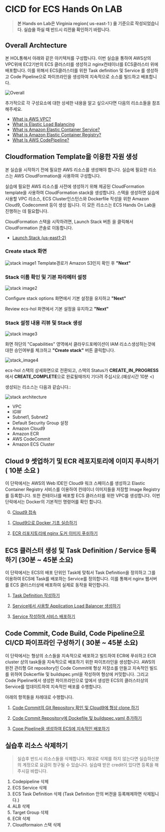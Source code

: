 # CICD for ECS Hands On LAB

> **본 Hands on Lab은 Virginia region( us-east-1 ) 을 기준으로 작성되었습니다. 실습을 하실 때 반드시 리전을 확인하기 바랍니다.**

## Overall Archtecture

본 HOL통해서 아래와 같은 아키텍처를 구성합니다. 이번 실습을 통하여 AWS상의 VPC위에 EC2기반의 ECS 클러스터를 생성하고 nginx컨테이너를 ECS클러스터 위에 배포합니다. 이를 위해서 ECS클러스터를 위한 Task definition 및 Service 를 생성하고 Code Pipeline으로 파이프라인을 생성하여 지속적으로 소스를 빌드하고 배포합니다.

![Overall](images/hol-ecs-2.png)

추가적으로 각 구성요소에 대한 상세한 내용을 알고 싶으시다면 다음의 리소소들을 참조해주세요.

- [What is AWS VPC?](https://docs.aws.amazon.com/vpc/latest/userguide/what-is-amazon-vpc.html)
- [What is Elastic Load Balancing](https://docs.aws.amazon.com/elasticloadbalancing/latest/userguide/what-is-load-balancing.html)
- [What is Amazon Elastic Container Service?](https://docs.aws.amazon.com/AmazonECS/latest/developerguide/Welcome.html)
- [What is Amazon Elastic Container Registry?](https://docs.aws.amazon.com/AmazonECR/latest/userguide/what-is-ecr.html)
- [What Is AWS CodePipeline?](https://docs.aws.amazon.com/codepipeline/latest/userguide/welcome.html)

## Cloudformation Template을 이용한 자원 생성
본 실습을 시작하기 전에 필요한 AWS 리소스를 생성해야 합니다. 실습에 필요한 리소스는 AWS CloudFormation을 사용하여 구성합니다.

실습에 필요한 AWS 리소스를 사전에 생성하기 위해 제공된 CloudFormation template을 사용하여 CloudFormation stack을 생성합니다. 스택을 생성하면 실습에 사용할 VPC 리소스, ECS Cluster인스턴스와 Dockerfile 작성을 위한 Amazon Cloud9, Codecommit 등이 생성 됩니다. 이 모든 리소스는 ECS Hands On Lab을 진행하는 데 필요합니다.

CloudFormation 스택을 시작하려면, Launch Stack 버튼 을 클릭해서 CloudFormation 콘솔로 이동합니다.

- [Launch Stack (us-east1-2)](https://console.aws.amazon.com/cloudformation/home?region=us-east-1#/stacks/new?stackName=ecs-hol&templateURL=https://mzc-etc-hol.s3-us-west-2.amazonaws.com/ecs-workshop-stack-us-east-1.yaml)


### Create stack 화면

![stack image1](images/cloudformation/01.create_stack.png)
Template경로가 Amazon S3인지 확인 후 **"Next"** 


### Stack 이름 확인 및 기본 파라메터 설정

![stack image2](images/cloudformation/02.stack_name.png)

Configure stack options 화면에서 기본 설정을 유지하고 **"Next"**

Review ecs-hol 화면에서 기본 설정을 유지하고 **"Next"** 

### Stack 설정 내용 리뷰 및 Stack 생성
![stack image3](images/cloudformation/03.capabilities.png)

화면 하단의 "Capabilities" 영역에서 클라우드포메이션이 IAM 리소스생성하는것에 대한 승인여부를 체크하고 **"Create stack"** 버튼 클릭합니다.


![stack_image4](images/cloudformation/04.stack_detail.png)

ecs-hol 스택의 상세화면으로 전환되고, 스택의 Status가 **CREATE_IN_PROGRESS**에서 **CREATE_COMPLETE**으로 완료될때까지 기다려 주십시오.(예상시간 10분 <) 

생성되는 리소스는 다음과 같습니다.:

![stack architecture](images/overall-architecture-cfn.png)

- VPC
- IGW
- Subnet1, Subnet2
- Default Security Group 설정
- Amazon Cloud9
- Amazon ECR
- AWS CodeCommit
- Amazon ECS Cluster


## Cloud 9 셋업하기 및 ECR 레포지토리에 이미지 푸시하기 ( 10분 소요 )

이 단락에서는 AWS의 Web IDE인 Cloud9 워크 스페이스를 생성하고 Elastic Container Registry 서비스를 이용하여 컨테이너 이미지들을 저장할 Image Registry를 등록합니다. 또한 컨테이너를 배포할 ECS 클러스터를 위한 VPC를 생성합니다. 이번 단락에서는 Docker의 기본적인 명령어를 확인 합니다.

0. [Cloud9 접속](https://us-west-2.console.aws.amazon.com/cloud9/home?region=us-west-2#)

1. [Cloud9으로 Docker 기초 실습하기](doc/cloud9-docker-basic.md)

2. [ECR 리포지토리에 nginx 도커 이미지 푸쉬하기](doc/create-ecr-repository.md)


## ECS 클러스터 생성 및 Task Definition / Service 등록하기 (30분 ~ 45분 소요)

이 단락에서는 ECS의 배포 단위인 Task에 맞춰서 Task Definition을 정의하고 그를 이용하여 ECS에 Task를 배포하는 Service를 정의합니다. 이를 통해서 nginx 웹서버를 ECS 클러스터상에 배포하여 실제로 동작을 확인합니다.

1. [Task Definition 작성하기](doc/create-task-definition.md)

3. [Service에서 사용할 Application Load Balancer 생성하기](doc/create-alb.md)

4. [Service 작성하여 서비스 배포하기](doc/create-service.md)


## Code Commit, Code Build, Code Pipeline으로 CI/CD 파이프라인 구성하기 ( 30분 ~ 45분 소요)

이 단락에서는 형상의 소스들을 지속적으로 배포하고 빌드하여 ECR에 푸쉬하고 ECR cluster 상의 task들을 지속적으로 배포하기 위한 파이프라인을 생성합니다. AWS의 완전 관리형 Git repository인 Code Commit에 형상 저장소를 만들고 지속적인 빌드를 위하여 Dokcerfile 및 buildspec.yml을 작성하여 형상에 커밋합니다. 그리고 Code Pipeline에서 생성한 파이프라인으로 앞에서 생성한 ECS의 클러스터상의 Service를 업데이트하여 지속적인 배포를 수행합니다.

 아래의 항목들을 차례대로 수행합니다.

1. [Code Commit의 Git Repository 확인 및 Cloud9에 형상 clone 하기](doc/create-codecommit-repo.md)

2. [Code Commit Repository에 Dockefile 및 buildspec.yaml 추가하기](doc/create-resource-for-build.md)

3. [Cope Pipeline을 생성하여 ECS에 지속적인 배포하기](doc/create-pipeline.md)

## 실습후 리소스 삭제하기

> 실습후 반드시 리소스들을 삭제합니다. 제대로 삭제를 하지 않는다면 실습하신분의 계정으로 요금이 청구될 수 있습니다. 실습때 받은 credit이 있다면 등록을 해주시길 바랍니다.

1. Codepipeline 삭제
2. ECS Service 삭제
3. ECS Task Definition 삭제 (Task Definition 안의 버젼을 등록해제하면 삭제됩니다.)
4. ALB 삭제
5. Target Group 삭제
6. ECR 삭제
7. Cloudformaion 스택 삭제
